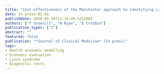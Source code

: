 ```yaml
---
title: "Cost-effectiveness of the Manchester approach to identifying Lynch syndrome in women with endometrial cancer"
date: In press-01-01
publishDate: 2020-05-30T12:16:49.521200Z
authors: ["T Snowsill", "N Ryan", "E Crosbie"]
publication_types: ["2"]
abstract: ""
featured: false
publication: "*Journal of Clinical Medicine* (In press)"
tags:
- Health economic modelling
- Economic evaluation
- Lynch syndrome
- Diagnostic tests
---
```


